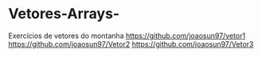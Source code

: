 # Vetores-Arrays-
Exercícios de vetores do montanha
https://github.com/joaosun97/vetor1
https://github.com/joaosun97/Vetor2
https://github.com/joaosun97/Vetor3
